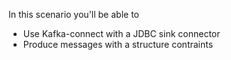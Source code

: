 In this scenario you'll be able to

- Use Kafka-connect with a JDBC sink connector
- Produce messages with a structure contraints
